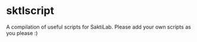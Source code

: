 # sktlscript
A compilation of useful scripts for SaktiLab.
Please add your own scripts as you please :)
